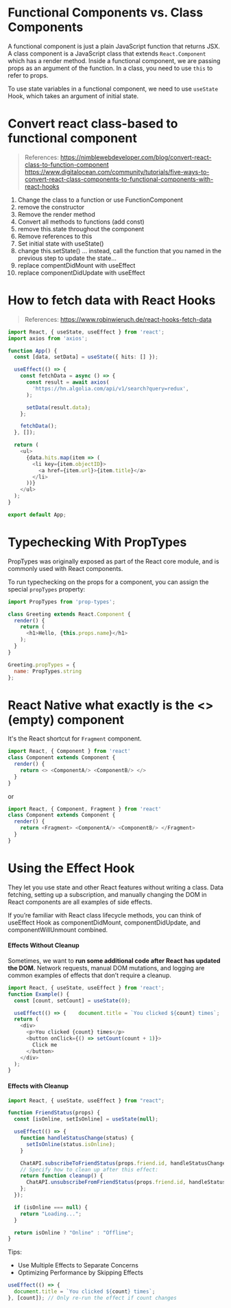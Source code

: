 # Functional Components vs. Class Components

A functional component is just a plain JavaScript function that returns  JSX. A class component is a JavaScript class that extends `React.Component` which has a render method. 
Inside a functional component, we are passing props as an argument of the function. In a class, you need to use `this` to refer to props.

To use state variables in a functional component, we need to use `useState` Hook, which takes an argument of initial state. 

# Convert react class-based to functional component

> References:
> https://nimblewebdeveloper.com/blog/convert-react-class-to-function-component
> https://www.digitalocean.com/community/tutorials/five-ways-to-convert-react-class-components-to-functional-components-with-react-hooks

1. Change the class to a function or use FunctionComponent
2. remove the constructor
3. Remove the render method
4. Convert all methods to functions (add const)
5. remove this.state throughout the component
6. Remove references to this
7. Set initial state with useState()
8. change this.setState() … instead, call the function that you named in the previous step to update the state…
9. replace compentDidMount with useEffect
10. replace componentDidUpdate with useEffect

# How to fetch data with React Hooks

> References:
> https://www.robinwieruch.de/react-hooks-fetch-data


```typescript
import React, { useState, useEffect } from 'react';
import axios from 'axios';

function App() {
  const [data, setData] = useState({ hits: [] });

  useEffect(() => {
    const fetchData = async () => {
      const result = await axios(
        'https://hn.algolia.com/api/v1/search?query=redux',
      );

      setData(result.data);
    };

    fetchData();
  }, []);

  return (
    <ul>
      {data.hits.map(item => (
        <li key={item.objectID}>
          <a href={item.url}>{item.title}</a>
        </li>
      ))}
    </ul>
  );
}

export default App;
```

# Typechecking With PropTypes

PropTypes was originally exposed as part of the React core module, and is commonly used with React components.

To run typechecking on the props for a component, you can assign the special `propTypes` property:

```js
import PropTypes from 'prop-types';

class Greeting extends React.Component {
  render() {
    return (
      <h1>Hello, {this.props.name}</h1>
    );
  }
}

Greeting.propTypes = {
  name: PropTypes.string
};
```

# React Native what exactly is the <> (empty) component

It's the React shortcut for `Fragment` component.
```js
import React, { Component } from 'react'
class Component extends Component {
  render() {
    return <> <ComponentA/> <ComponentB/> </>
  }
}
```
or
```js
import React, { Component, Fragment } from 'react'
class Component extends Component {
  render() {
    return <Fragment> <ComponentA/> <ComponentB/> </Fragment>
  }
}
```

# Using the Effect Hook

They let you use state and other React features without writing a class. Data fetching, setting up a subscription, and manually changing the DOM in React components are all examples of side effects.

If you’re familiar with React class lifecycle methods, you can think of useEffect Hook as componentDidMount, componentDidUpdate, and componentWillUnmount combined.

#### Effects Without Cleanup

Sometimes, we want to **run some additional code after React has updated the DOM.** Network requests, manual DOM mutations, and logging are common examples of effects that don’t require a cleanup.

```typescript
import React, { useState, useEffect } from 'react';
function Example() {
  const [count, setCount] = useState(0);

  useEffect(() => {    document.title = `You clicked ${count} times`;  });
  return (
    <div>
      <p>You clicked {count} times</p>
      <button onClick={() => setCount(count + 1)}>
        Click me
      </button>
    </div>
  );
}
```

#### Effects with Cleanup

```typescript
import React, { useState, useEffect } from "react";

function FriendStatus(props) {
  const [isOnline, setIsOnline] = useState(null);

  useEffect(() => {
    function handleStatusChange(status) {
      setIsOnline(status.isOnline);
    }

    ChatAPI.subscribeToFriendStatus(props.friend.id, handleStatusChange);
    // Specify how to clean up after this effect:
    return function cleanup() {
      ChatAPI.unsubscribeFromFriendStatus(props.friend.id, handleStatusChange);
    };
  });

  if (isOnline === null) {
    return "Loading...";
  }

  return isOnline ? "Online" : "Offline";
}
```

Tips:

- Use Multiple Effects to Separate Concerns 
- Optimizing Performance by Skipping Effects

```typescript
useEffect(() => {
  document.title = `You clicked ${count} times`;
}, [count]); // Only re-run the effect if count changes
```

